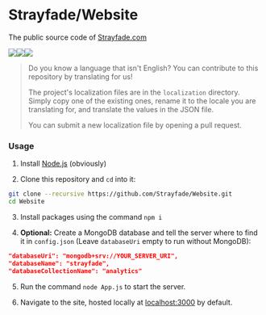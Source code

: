 # Strayfade/Website

The public source code of [Strayfade.com](https://strayfade.com)

<img src="https://img.shields.io/badge/MongoDB-%23010101?style=for-the-badge&logo=MongoDB&logoColor=gray"><img src="https://img.shields.io/badge/Express-%23010101?style=for-the-badge&logo=Express&logoColor=gray"><img src="https://img.shields.io/badge/Node.js-%23010101?style=for-the-badge&logo=Node.js&logoColor=gray">

> Do you know a language that isn't English? You can contribute to this repository by translating for us!
>
> The project's localization files are in the `localization` directory. Simply copy one of the existing ones, rename it to the locale you are translating for, and translate the values in the JSON file. 
>
> You can submit a new localization file by opening a pull request.

### Usage

1. Install [Node.js](https://nodejs.org/en/download/) (obviously)

2. Clone this repository and `cd` into it:
```Bash
git clone --recursive https://github.com/Strayfade/Website.git
cd Website
```

3. Install packages using the command `npm i`

4. **Optional:** Create a MongoDB database and tell the server where to find it in `config.json` 
(Leave `databaseUri` empty to run without MongoDB):
```JSON
"databaseUri": "mongodb+srv://YOUR_SERVER_URI",
"databaseName": "strayfade",
"databaseCollectionName": "analytics"
```

5. Run the command `node App.js` to start the server.

6. Navigate to the site, hosted locally at [localhost:3000](http://localhost:3000) by default.